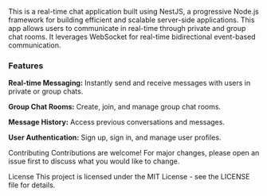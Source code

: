 This is a real-time chat application built using NestJS, a progressive Node.js framework for building efficient and scalable server-side applications. This app allows users to communicate in real-time through private and group chat rooms. It leverages WebSocket for real-time bidirectional event-based communication.

### Features
**Real-time Messaging:** Instantly send and receive messages with users in private or group chats.

**Group Chat Rooms:** Create, join, and manage group chat rooms.

**Message History:** Access previous conversations and messages.

**User Authentication:** Sign up, sign in, and manage user profiles.

Contributing
Contributions are welcome! For major changes, please open an issue first to discuss what you would like to change.

License
This project is licensed under the MIT License - see the LICENSE file for details.
